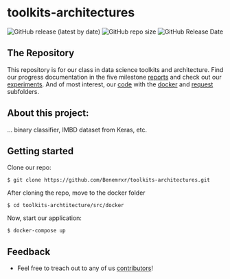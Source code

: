 # toolkits-architectures

![GitHub release (latest by date)](https://img.shields.io/github/v/release/Benemrxr/toolkits-architectures) ![GitHub repo size](https://img.shields.io/github/repo-size/Benemrxr/toolkits-architectures) ![GitHub Release Date](https://img.shields.io/github/release-date/Benemrxr/toolkits-architectures)

## The Repository 

This repository is for our class in data science toolkits and architecture. Find our progress documentation in the five milestone [reports](https://github.com/Benemrxr/toolkits-architectures/tree/master/reports) and check out our [experiments](https://github.com/Benemrxr/toolkits-architectures/tree/master/experiments). And of most interest, our [code](https://github.com/Benemrxr/toolkits-architectures/tree/master/src) with the [docker](https://github.com/Benemrxr/toolkits-architectures/tree/master/src/docker) and [request](https://github.com/Benemrxr/toolkits-architectures/tree/master/src/request) subfolders.

## About this project:

... binary classifier, IMBD dataset from Keras, etc.

## Getting started

Clone our repo:
```
$ git clone https://github.com/Benemrxr/toolkits-architectures.git
```
After cloning the repo, move to the docker folder
```
$ cd toolkits-archtitecture/src/docker
```
Now, start our application:
```
$ docker-compose up
```

## Feedback

* Feel free to treach out to any of us [contributors](https://github.com/Benemrxr/toolkits-architectures/graphs/contributors)!